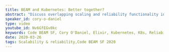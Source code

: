 ```yaml
---
title: BEAM and Kubernetes: Better together?
abstract: "Discuss overlapping scaling and reliability functionality in the Erlang VM and Kubernetes, and how they can be used together to provide application and system level fault tolerance."
speaker_id: cory-o-daniel
type: video
youtube_id: Nv6GfEGv0kc
keywords: Code BEAM SF, Cory O'Daniel, Elixir, Kubernetes, K8s, Reliability, Scalability
date: 2020-03-26
tags: Scalability & reliability,Code BEAM SF 2020
---
```



